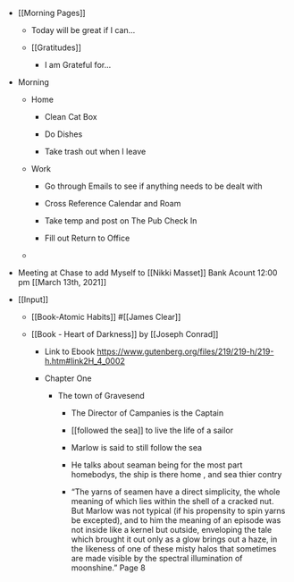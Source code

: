 - [[Morning Pages]]
	 - Today will be great if I can...

	 - [[Gratitudes]]
		 - I am Grateful for...

- Morning 
	 - Home
		 - Clean Cat Box

		 - Do Dishes

		 - Take trash out when I leave

	 - Work
		 - Go through Emails to see if anything needs to be dealt with

		 - Cross Reference Calendar and Roam

		 - Take temp and post on The Pub Check In

		 - Fill out Return to Office

	 - 

- Meeting at Chase to add Myself to [[Nikki Masset]] Bank Acount 
12:00 pm [[March 13th, 2021]]

- [[Input]]
	 - [[Book-Atomic Habits]]
#[[James Clear]]


	 - [[Book - Heart of Darkness]]
by [[Joseph Conrad]]
		 - Link to Ebook https://www.gutenberg.org/files/219/219-h/219-h.htm#link2H_4_0002

		 - Chapter One
			 - The town of Gravesend
				 - The Director of Campanies is the Captain 

				 - [[followed the sea]] 
to live the life of a sailor

				 - Marlow is said to still follow the sea

				 - He talks about seaman being for the most part homebodys, the ship is there home , and sea thier contry 

				 - “The yarns of seamen have a direct simplicity, the whole meaning of which lies within the shell of a cracked nut. But Marlow was not typical (if his propensity to spin yarns be excepted), and to him the meaning of an episode was not inside like a kernel but outside, enveloping the tale which brought it out only as a glow brings out a haze, in the likeness of one of these misty halos that sometimes are made visible by the spectral illumination of moonshine.”
Page 8

